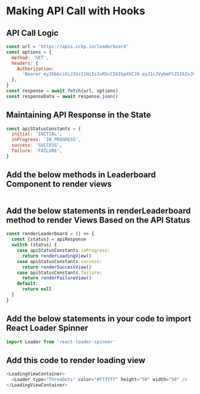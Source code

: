 # Making API Call with Hooks

## API Call Logic

```js
const url = 'https://apis.ccbp.in/leaderboard'
const options = {
  method: 'GET',
  headers: {
    Authorization:
      'Bearer eyJhbGciOiJIUzI1NiIsInR5cCI6IkpXVCJ9.eyJ1c2VybmFtZSI6InJhaHVsIiwicm9sZSI6IlBSSU1FX1VTRVIiLCJpYXQiOjE2MjMwNjU1MzJ9.D13s5wN3Oh59aa_qtXMo3Ec4wojOx0EZh8Xr5C5sRkU',
  },
}
const response = await fetch(url, options)
const responseData = await response.json()
```

## Maintaining API Response in the State

```js
const apiStatusConstants = {
  initial: 'INITIAL',
  inProgress: 'IN_PROGRESS',
  success: 'SUCCESS',
  failure: 'FAILURE',
}
```

## Add the below methods in Leaderboard Component to render views

```js

```

## Add the below statements in renderLeaderboard method to render Views Based on the API Status

```js
const renderLeaderboard = () => {
  const {status} = apiResponse
  switch (status) {
    case apiStatusConstants.inProgress:
      return renderLoadingView()
    case apiStatusConstants.success:
      return renderSuccessView()
    case apiStatusConstants.failure:
      return renderFailureView()
    default:
      return null
  }
}
```

## Add the below statements in your code to import React Loader Spinner

```js
import Loader from 'react-loader-spinner'
```

## Add this code to render loading view

```js
<LoadingViewContainer>
  <Loader type="ThreeDots" color="#ffffff" height="50" width="50" />
</LoadingViewContainer>
```
